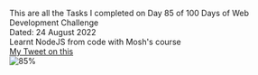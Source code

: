 This are all the Tasks I completed on Day 85 of 100 Days of Web Development Challenge<br>
Dated: 24 August 2022<br>
Learnt NodeJS from code with Mosh's course<br>
[My Tweet on this](#)<br>
![85%](https://progress-bar.dev/85)<br>